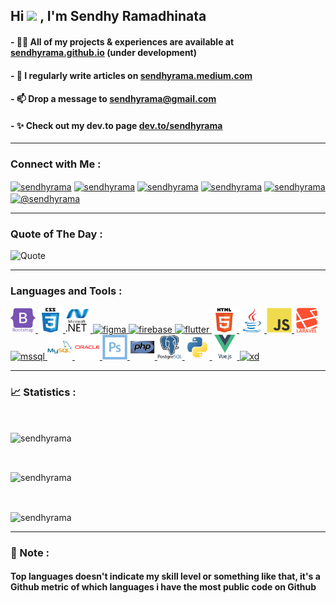 <h2 align="left">Hi <img width="30" src="https://camo.githubusercontent.com/e8e7b06ecf583bc040eb60e44eb5b8e0ecc5421320a92929ce21522dbc34c891/68747470733a2f2f6d656469612e67697068792e636f6d2f6d656469612f6876524a434c467a6361737252346961377a2f67697068792e676966"> , I'm Sendhy Ramadhinata</h2>
<!-- <h4 align="left">I'm an undergraduate student of information system and an aspiring web and mobile app developer. I'm currently learning back-end and multi-platform development besides studying university courses as part of my degree.<p> </h4><hr> 

<p align="left"> <img src="https://komarev.com/ghpvc/?username=sendhyrama&label=Profile%20views&color=0e75b6&style=flat" alt="sendhyrama" /> </p>
-->
<h4>- 👨‍💻 All of my projects & experiences are available at <a href="https://sendhyrama.github.io/">sendhyrama.github.io</a> (under development)</h4>

<h4>- 📝 I regularly write articles on <a href="https://sendhyrama.medium.com/">sendhyrama.medium.com</a></h4>

<h4>- 📫 Drop a message to <a href="mailto:sendhyrama@gmail.com/">sendhyrama@gmail.com</a></h4>

<h4>- ✨ Check out my dev.to page <a href="https://dev.to/sendhyrama/">dev.to/sendhyrama</a></h4>

<hr><h3 align="left">Connect with Me :</h3>
<p align="left">
<a href="https://dev.to/sendhyrama" target="blank"><img align="center" src="https://raw.githubusercontent.com/rahuldkjain/github-profile-readme-generator/master/src/images/icons/Social/devto.svg" alt="sendhyrama" height="30" width="40" /></a>
<a href="https://twitter.com/sendhyrama" target="blank"><img align="center" src="https://raw.githubusercontent.com/rahuldkjain/github-profile-readme-generator/master/src/images/icons/Social/twitter.svg" alt="sendhyrama" height="30" width="40" /></a>
<a href="https://linkedin.com/in/sendhyrama" target="blank"><img align="center" src="https://raw.githubusercontent.com/rahuldkjain/github-profile-readme-generator/master/src/images/icons/Social/linked-in-alt.svg" alt="sendhyrama" height="30" width="40" /></a>
<a href="https://instagram.com/sendhyrama" target="blank"><img align="center" src="https://raw.githubusercontent.com/rahuldkjain/github-profile-readme-generator/master/src/images/icons/Social/instagram.svg" alt="sendhyrama" height="30" width="40" /></a>
<a href="https://dribbble.com/sendhyrama" target="blank"><img align="center" src="https://raw.githubusercontent.com/rahuldkjain/github-profile-readme-generator/master/src/images/icons/Social/dribbble.svg" alt="sendhyrama" height="30" width="40" /></a>
<a href="https://medium.com/@sendhyrama" target="blank"><img align="center" src="https://raw.githubusercontent.com/rahuldkjain/github-profile-readme-generator/master/src/images/icons/Social/medium.svg" alt="@sendhyrama" height="30" width="40" /></a>
</p><hr>


### Quote of The Day :
![Quote](https://github-readme-quotes.herokuapp.com/quote)<hr>


<h3 align="left">Languages and Tools :</h3>
<p align="left"> <a href="https://getbootstrap.com" target="_blank" rel="noreferrer"> <img src="https://raw.githubusercontent.com/devicons/devicon/master/icons/bootstrap/bootstrap-plain-wordmark.svg" alt="bootstrap" width="40" height="40"/> </a> <a href="https://www.w3schools.com/css/" target="_blank" rel="noreferrer"> <img src="https://raw.githubusercontent.com/devicons/devicon/master/icons/css3/css3-original-wordmark.svg" alt="css3" width="40" height="40"/> </a> <a href="https://dotnet.microsoft.com/" target="_blank" rel="noreferrer"> <img src="https://raw.githubusercontent.com/devicons/devicon/master/icons/dot-net/dot-net-original-wordmark.svg" alt="dotnet" width="40" height="40"/> </a> <a href="https://www.figma.com/" target="_blank" rel="noreferrer"> <img src="https://www.vectorlogo.zone/logos/figma/figma-icon.svg" alt="figma" width="40" height="40"/> </a> <a href="https://firebase.google.com/" target="_blank" rel="noreferrer"> <img src="https://www.vectorlogo.zone/logos/firebase/firebase-icon.svg" alt="firebase" width="40" height="40"/> </a> <a href="https://flutter.dev" target="_blank" rel="noreferrer"> <img src="https://www.vectorlogo.zone/logos/flutterio/flutterio-icon.svg" alt="flutter" width="40" height="40"/> </a> <a href="https://www.w3.org/html/" target="_blank" rel="noreferrer"> <img src="https://raw.githubusercontent.com/devicons/devicon/master/icons/html5/html5-original-wordmark.svg" alt="html5" width="40" height="40"/> </a> <a href="https://www.java.com" target="_blank" rel="noreferrer"> <img src="https://raw.githubusercontent.com/devicons/devicon/master/icons/java/java-original.svg" alt="java" width="40" height="40"/> </a> <a href="https://developer.mozilla.org/en-US/docs/Web/JavaScript" target="_blank" rel="noreferrer"> <img src="https://raw.githubusercontent.com/devicons/devicon/master/icons/javascript/javascript-original.svg" alt="javascript" width="40" height="40"/> </a> <a href="https://laravel.com/" target="_blank" rel="noreferrer"> <img src="https://raw.githubusercontent.com/devicons/devicon/master/icons/laravel/laravel-plain-wordmark.svg" alt="laravel" width="40" height="40"/> </a> <a href="https://www.microsoft.com/en-us/sql-server" target="_blank" rel="noreferrer"> <img src="https://www.svgrepo.com/show/303229/microsoft-sql-server-logo.svg" alt="mssql" width="40" height="40"/> </a> <a href="https://www.mysql.com/" target="_blank" rel="noreferrer"> <img src="https://raw.githubusercontent.com/devicons/devicon/master/icons/mysql/mysql-original-wordmark.svg" alt="mysql" width="40" height="40"/> </a> <a href="https://www.oracle.com/" target="_blank" rel="noreferrer"> <img src="https://raw.githubusercontent.com/devicons/devicon/master/icons/oracle/oracle-original.svg" alt="oracle" width="40" height="40"/> </a> <a href="https://www.photoshop.com/en" target="_blank" rel="noreferrer"> <img src="https://raw.githubusercontent.com/devicons/devicon/master/icons/photoshop/photoshop-line.svg" alt="photoshop" width="40" height="40"/> </a> <a href="https://www.php.net" target="_blank" rel="noreferrer"> <img src="https://raw.githubusercontent.com/devicons/devicon/master/icons/php/php-original.svg" alt="php" width="40" height="40"/> </a> <a href="https://www.postgresql.org" target="_blank" rel="noreferrer"> <img src="https://raw.githubusercontent.com/devicons/devicon/master/icons/postgresql/postgresql-original-wordmark.svg" alt="postgresql" width="40" height="40"/> </a> <a href="https://www.python.org" target="_blank" rel="noreferrer"> <img src="https://raw.githubusercontent.com/devicons/devicon/master/icons/python/python-original.svg" alt="python" width="40" height="40"/> </a> <a href="https://vuejs.org/" target="_blank" rel="noreferrer"> <img src="https://raw.githubusercontent.com/devicons/devicon/master/icons/vuejs/vuejs-original-wordmark.svg" alt="vuejs" width="40" height="40"/> </a> <a href="https://www.adobe.com/products/xd.html" target="_blank" rel="noreferrer"> <img src="https://cdn.worldvectorlogo.com/logos/adobe-xd.svg" alt="xd" width="40" height="40"/> </a> </p><hr>


<h3>📈 Statistics : </h3><br>
<p><img align="center" src="https://github-readme-stats.vercel.app/api/top-langs?username=sendhyrama&show_icons=true&locale=en&layout=compact&theme=dark" alt="sendhyrama" /></p><br>
<p><img align="center" src="https://github-readme-stats.vercel.app/api?username=sendhyrama&show_icons=true&locale=en&theme=dark" alt="sendhyrama" /></p><br>
<p><img align="center" src="https://github-readme-streak-stats.herokuapp.com/?user=sendhyrama&theme=dark" alt="sendhyrama" /></p>

<hr><h3>📌 Note : </h3>
<h4>Top languages doesn't indicate my skill level or something like that, it's a Github metric of which languages i have the most public code on Github</h4>

<!--
**sendhyrama/sendhyrama** is a ✨ _special_ ✨ repository because its `README.md` (this file) appears on your GitHub profile.

Here are some ideas to get you started:

- 🔭 I’m currently working on ...
- 🌱 I’m currently learning ...
- 👯 I’m looking to collaborate on ...
- 🤔 I’m looking for help with ...
- 💬 Ask me about ...
- 📫 How to reach me: ...
- 😄 Pronouns: ...
- ⚡ Fun fact: ...
-->

